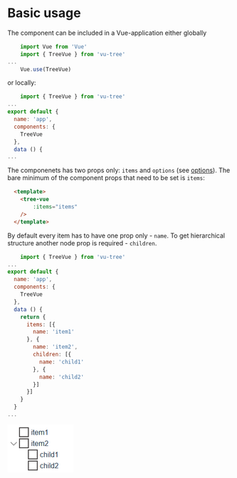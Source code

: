 # Basic usage

The component can be included in a Vue-application either globally

```javascript
    import Vue from 'Vue'
    import { TreeVue } from 'vu-tree'
...
    Vue.use(TreeVue)
```

or locally:

```javascript
    import { TreeVue } from 'vu-tree'
...
export default {
  name: 'app',
  components: {
    TreeVue
  },
  data () {
...
```
The componenets has two props only: `items` and `options` (see [options](/api/options.html)). The bare minimum of the component props that need to be set is `items`:

```html
  <template>
    <tree-vue
        :items="items"
    />
  </template>
```

By default every item has to have one prop only - `name`. To get hierarchical structure another node prop is required - `children`.

```javascript
    import { TreeVue } from 'vu-tree'
...
export default {
  name: 'app',
  components: {
    TreeVue
  },
  data () {
    return {
      items: [{
        name: 'item1'
      }, {
        name: 'item2',
        children: [{
          name: 'child1'
        }, {
          name: 'child2'
        }]
      }]
    }
  }
...
```

![basic tree](../images/basic-tree.png)